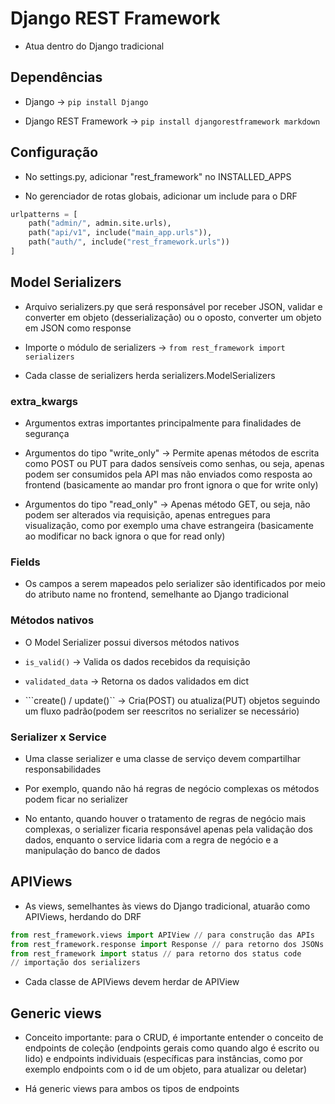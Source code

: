 # Django REST Framework

- Atua dentro do Django tradicional

## Dependências

- Django -> ```pip install Django```

- Django REST Framework -> ```pip install djangorestframework markdown```

## Configuração

- No settings.py, adicionar "rest_framework" no INSTALLED_APPS

- No gerenciador de rotas globais, adicionar um include para o DRF

```Python
urlpatterns = [
    path("admin/", admin.site.urls),
    path("api/v1", include("main_app.urls")),
    path("auth/", include("rest_framework.urls"))
]
```

## Model Serializers

- Arquivo serializers.py que será responsável por receber JSON, validar e converter em objeto (desserialização) ou o oposto, converter um objeto em JSON como response

- Importe o módulo de serializers -> ```from rest_framework import serializers```

- Cada classe de serializers herda serializers.ModelSerializers

### extra_kwargs

- Argumentos extras importantes principalmente para finalidades de segurança

- Argumentos do tipo "write_only" -> Permite apenas métodos de escrita como POST ou PUT para dados sensíveis como senhas, ou seja, apenas podem ser consumidos pela API mas não enviados como resposta ao frontend (basicamente ao mandar pro front ignora o que for write only)

- Argumentos do tipo "read_only" -> Apenas método GET, ou seja, não podem ser alterados via requisição, apenas entregues para visualização, como por exemplo uma chave estrangeira (basicamente ao modificar no back ignora o que for read only)

### Fields

- Os campos a serem mapeados pelo serializer são identificados por meio do atributo name no frontend, semelhante ao Django tradicional 

### Métodos nativos

- O Model Serializer possui diversos métodos nativos

- ```is_valid()``` -> Valida os dados recebidos da requisição

-  ```validated_data``` -> Retorna os dados validados em dict

- ```create() / update()`` -> Cria(POST) ou atualiza(PUT) objetos seguindo um fluxo padrão(podem ser reescritos no serializer se necessário)

### Serializer x Service

- Uma classe serializer e uma classe de serviço devem compartilhar responsabilidades

- Por exemplo, quando não há regras de negócio complexas os métodos podem ficar no serializer

- No entanto, quando houver o tratamento de regras de negócio mais complexas, o serializer ficaria responsável apenas pela validação dos dados, enquanto o service lidaria com a regra de negócio e a manipulação do banco de dados

## APIViews

- As views, semelhantes às views do Django tradicional, atuarão como APIViews, herdando do DRF

```Python
from rest_framework.views import APIView // para construção das APIs
from rest_framework.response import Response // para retorno dos JSONs ao frontend
from rest_framework import status // para retorno dos status code
// importação dos serializers
```

- Cada classe de APIViews devem herdar de APIView

## Generic views

- Conceito importante: para o CRUD, é importante entender o conceito de endpoints de coleção (endpoints gerais como quando algo é escrito ou lido) e endpoints individuais (específicas para instâncias, como por exemplo endpoints com o id de um objeto, para atualizar ou deletar)

- Há generic views para ambos os tipos de endpoints



